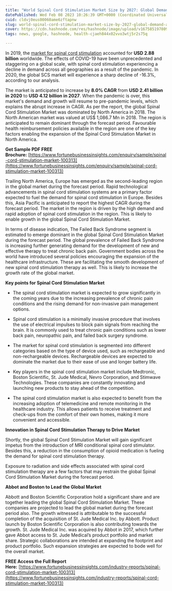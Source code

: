 ```yaml
---
title: "World Spinal Cord Stimulation Market Size by 2027: Global Demand and Regional Analysis"
datePublished: Wed Feb 08 2023 10:26:39 GMT+0000 (Coordinated Universal Time)
cuid: cldvj0eus00060ame6zftapnw
slug: world-spinal-cord-stimulation-market-size-by-2027-global-demand-and-regional-analysis
cover: https://cdn.hashnode.com/res/hashnode/image/upload/v1675851978094/e8726ee4-7db7-4223-bdc6-9bfb26abef2b.png
tags: news, google, hashnode, health-cjaeh844x02vvo3wtj5r2s75q

---
```


In 2019, the [market for spinal cord stimulation](https://www.fortunebusinessinsights.com/industry-reports/spinal-cord-stimulation-market-100313) accounted for **USD 2.88 billion** worldwide. The effects of COVID-19 have been unprecedented and staggering on a global scale, with spinal cord stimulation experiencing a decline in demand across all geographies as a result of the pandemic. In 2020, the global SCS market will experience a sharp decline of -16.3%, according to our analysis.

The market is anticipated to increase by **8.0% CAGR** from **USD 2.41 billion in 2020** to **USD 4.12 billion in 2027**. When the pandemic is over, this market's demand and growth will resume to pre-pandemic levels, which explains the abrupt increase in CAGR. As per the report, the global Spinal Cord Stimulation Market was dominated by North America in 2018. The North American market was valued at US$ 1,086.7 Mn in 2018. The region is anticipated to remain dominant through the forecast period. Favourable health reimbursement policies available in the region are one of the key factors enabling the expansion of the Spinal Cord Stimulation Market in North America.

**Get Sample PDF FREE Brochure:** [](http://https//www.fortunebusinessinsights.com/enquiry/sample/spinal-cord-stimulation-market-100313)[https://www.fortunebusinessinsights.com/enquiry/sample/spinal-cord-stimulation-market-100313](https://www.fortunebusinessinsights.com/enquiry/sample/spinal-cord-stimulation-market-100313)

Trailing North America, Europe has emerged as the second-leading region in the global market during the forecast period. Rapid technological advancements in spinal cord stimulation systems are a primary factor expected to fuel the demand for spinal cord stimulation in Europe. Besides this, Asia Pacific is anticipated to report the highest CAGR during the forecast period. The market in the region is driven by the high demand and rapid adoption of spinal cord stimulation in the region. This is likely to enable growth in the global Spinal Cord Stimulation Market.

In terms of disease indication, The Failed Back Syndrome segment is estimated to emerge dominant in the global Spinal Cord Stimulation Market during the forecast period. The global prevalence of Failed Back Syndrome is increasing further generating demand for the development of new and effective therapy to treat chronic back pain. Government bodies across the world have introduced several policies encouraging the expansion of the healthcare infrastructure. These are facilitating the smooth development of new spinal cord stimulation therapy as well. This is likely to increase the growth rate of the global market.

**Key points for Spinal Cord Stimulation Market**

* The spinal cord stimulation market is expected to grow significantly in the coming years due to the increasing prevalence of chronic pain conditions and the rising demand for non-invasive pain management options.
    
* Spinal cord stimulation is a minimally invasive procedure that involves the use of electrical impulses to block pain signals from reaching the brain. It is commonly used to treat chronic pain conditions such as lower back pain, neuropathic pain, and failed back surgery syndrome.
    
* The market for spinal cord stimulation is segmented into different categories based on the type of device used, such as rechargeable and non-rechargeable devices. Rechargeable devices are expected to dominate the market due to their ease of use and longer battery life.
    
* Key players in the spinal cord stimulation market include Medtronic, Boston Scientific, St. Jude Medical, Nevro Corporation, and Stimwave Technologies. These companies are constantly innovating and launching new products to stay ahead of the competition.
    
* The spinal cord stimulation market is also expected to benefit from the increasing adoption of telemedicine and remote monitoring in the healthcare industry. This allows patients to receive treatment and check-ups from the comfort of their own homes, making it more convenient and accessible.
    

**Innovation in Spinal Cord Stimulation Therapy to Drive Market**

Shortly, the global Spinal Cord Stimulation Market will gain significant impetus from the introduction of MRI conditional spinal cord stimulator. Besides this, a reduction in the consumption of opioid medication is fueling the demand for spinal cord stimulation therapy.

Exposure to radiation and side effects associated with spinal cord stimulation therapy are a few factors that may restrain the global Spinal Cord Stimulation Market during the forecast period.

**Abbot and Boston to Lead the Global Market**

Abbott and Boston Scientific Corporation hold a significant share and are together leading the global Spinal Cord Stimulation Market. These companies are projected to lead the global market during the forecast period also. The growth witnessed is attributable to the successful completion of the acquisition of St. Jude Medical Inc. by Abbott. Product launch by Boston Scientific Corporation is also contributing towards the growth. St. Jude Medical Inc. was acquired by Abbot in 2017, which further gave Abbot access to St. Jude Medical’s product portfolio and market share. Strategic collaborations are intended at expanding the footprint and product portfolio. Such expansion strategies are expected to bode well for the overall market.

**FREE Access the Full Report Here:** [https://www.fortunebusinessinsights.com/industry-reports/spinal-cord-stimulation-market-100313](https://www.fortunebusinessinsights.com/industry-reports/spinal-cord-stimulation-market-100313)